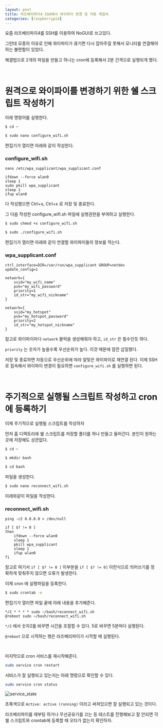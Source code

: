 ```yaml
---
layout: post
title: 라즈베리파이4 SSH에서 와이파이 변경 및 자동 재접속
categories: [raspberrypi4]
---
```



요즘 라즈베리파이4를 SSH를 이용하여 NoGUI로 쓰고있다.

그런데 모종의 이유로 인해 와이파이가 끊기면 다시 잡아주질 못해서 모니터를 연결해야하는 불편함이 있었다.

해결법으로 2개의 파일을 만들고 하나는 cron에 등록해서 2분 간격으로 실행되게 했다.

<br>

# **원격으로 와이파이를 변경하기 위한 쉘 스크립트 작성하기**

아래 명령어를 실행한다.
```bash
$ cd ~

$ sudo nano configure_wifi.sh
```

편집기가 열리면 아래와 같이 작성한다.

### **configure_wifi.sh**
```
nano /etc/wpa_supplicant/wpa_supplicant.conf

ifdown --force wlan0
sleep 1
sudo pkill wpa_supplicant
sleep 1
ifup wlan0
```

다 작성했으면 Ctrl+s, Ctrl+x 로 저장 및 종료한다.

그 다음 작성한 configure_wifi.sh 파일에 실행권한을 부여하고 실행한다.

```bash
$ sudo chmod +x configure_wifi.sh

$ sudo ./configure_wifi.sh
```

편집기가 열리면 아래와 같이 연결할 와이파이들의 정보를 적는다.

### **wpa_supplicant.conf**
```
ctrl_interface=DIR=/var/run/wpa_supplicant GROUP=netdev
update_config=1

network={
	ssid="my_wifi_name"
	psk="my_wifi_password"
	priority=1
	id_str="my_wifi_nickname"
}

network={
	ssid="my_hotspot"
	psk="my_hotspot_password"
	priority=2
	id_str="my_hotspot_nickname"
}
```
참고로 와이파이마다 `network` 블럭을 생성해줘야 하고, `id_str` 은 필수인듯 하다.

`priority` 는 숫자가 높을수록 우선순위가 높다. 이것 때문에 잠깐 삽질했다.

저장 및 종료하면 자동으로 우선순위에 따라 알맞은 와이파이로 재연결 된다. 이제 SSH로 접속해서 와이파이 변경이 필요하면 `configure_wifi.sh` 를 실행하면 된다.

<br>


# **주기적으로 실행될 스크립트 작성하고 cron에 등록하기**

이제 주기적으로 실행될 스크립트를 작성하자

먼저 홈 디렉토리에 쉘 스크립트를 저장할 폴더를 하나 만들고 들어간다. 본인이 원하는곳에 저장해도 상관없다.
```bash
$ cd ~

$ mkdir bash

$ cd bash
```

파일을 생성한다.
```bash
$ sudo nano reconnect_wifi.sh
```

아래와같이 파일을 작성한다.

### **reconnect_wifi.sh**
```
ping -c2 8.8.8.8 > /dev/null

if [ $? != 0 ]
then
    ifdown --force wlan0
    sleep 1
    pkill wpa_supplicant
    sleep 1
    ifup wlan0
fi
```

참고로 여기서 `if [ $? != 0 ]` 이부분을 `if [ $? != 0]` 이런식으로 띄어쓰기를 정확하게 맞춰주지 않으면 오류가 발생한다.

이제 cron 에 실행파일을 등록한다.

```bash
$ sudo crontab -e
```

편집기가 열리면 파일 끝에 아래 내용을 추가해준다.
```
*/2 * * * * sudo ~/bash/reconnect_wifi.sh
@reboot sudo ~/bash/reconnect_wifi.sh
```

`*/2` 에서 숫자2를 바꾸면 시간을 조절할 수 있다. 5로 바꾸면 5분마다 실행된다.

`@reboot` 으로 시작하는 행은 라즈베리파이가 시작할 때 실행된다.

<br>

마지막으로 cron 서비스를 재시작해준다.

```bash
sudo service cron restart
```

서비스가 잘 실행되고 있는지는 아래 명령으로 확인할 수 있다.
```bash
sudo service cron status
```

![service_state](https://raw.githubusercontent.com/kjh36102/kjh36102.github.io/master/_posts/raspberrypi4/2022-11-27-라즈베리파이4%20터미널에서%20와이파이%20변경%20및%20자동%20재접속/service_state.png) <!-- CONVERTED -->

초록색으로 `Active: active (running)` 이라고 써져있으면 잘 실행되고 있는 것이다.

라즈베리파이를 재부팅 하거나 무선공유기를 끄는 등 테스트를 진행해보고 잘 안되면 각 쉘 스크립트와 crontab에 등록할 때 오타가 없는지 확인하자.